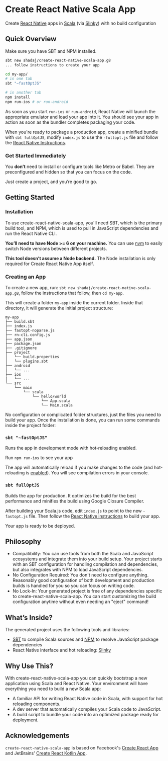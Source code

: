 # Create React Native Scala App
Create [React Native](https://facebook.github.io/react-native/) apps in [Scala](https://scala-lang.org/) (via [Slinky](https://github.com/shadaj/slinky)) with no build configuration

## Quick Overview
Make sure you have SBT and NPM installed.

```sh
sbt new shadaj/create-react-native-scala-app.g8
... follow instructions to create your app

cd my-app/
# in one tab
sbt "~fastOptJS"

# in another tab
npm install
npm run-ios # or run-android
```

As soon as you start `run-ios` or `run-android`, React Native will launch the appropriate emulator and load your app into it. You should see your app in action as soon as the bundler completes packaging your code.

When you're ready to package a production app, create a minified bundle with `sbt fullOptJS`, modify `index.js` to use the `-fullopt.js` file and follow the [React Native Instructions](https://facebook.github.io/react-native/docs/running-on-device.html#building-your-app-for-production).

### Get Started Immediately
You **don’t** need to install or configure tools like Metro or Babel.
They are preconfigured and hidden so that you can focus on the code.

Just create a project, and you’re good to go.

## Getting Started
### Installation
To use create-react-native-scala-app, you'll need SBT, which is the primary build tool, and NPM, which is used to pull in JavaScript dependencies and run the React Native CLI.

**You’ll need to have Node >= 6 on your machine.** You can use [nvm](https://github.com/creationix/nvm#installation) to easily switch Node versions between different projects.

**This tool doesn’t assume a Node backend.** The Node installation is only required for Create React Native App itself.

### Creating an App
To create a new app, run: `sbt new shadaj/create-react-native-scala-app.g8`, follow the instructions that follow, then `cd my-app`.

This will create a folder `my-app` inside the current folder.
Inside that directory, it will generate the initial project structure:
```
my-app
├── build.sbt
├── index.js
├── fastopt-noparse.js
├── rn-cli.config.js
├── app.json
├── package.json
├── .gitignore
├── project
│   └── build.properties
│   └── plugins.sbt
├── android
|   └── ...
├── ios
|   └── ...
└── src
    └── main
        └── scala
            └── hello/world
                └── App.scala
                └── Main.scala
```

No configuration or complicated folder structures, just the files you need to build your app.
Once the installation is done, you can run some commands inside the project folder:

### `sbt "~fastOptJS"`
Runs the app in development mode with hot-reloading enabled.

Run `npm run-ios` to see your app

The app will automatically reload if you make changes to the code (and hot-reloading is [enabled](https://facebook.github.io/react-native/docs/debugging.html)). You will see compilation errors in your console.

### `sbt fullOptJS`
Builds the app for production. It optimizes the build for the best performance and minifies the build using Google Closure Compiler.

After building your Scala.js code, edit `index.js` to point to the new `-fastopt.js` file. Then follow the [React Native instructions](https://facebook.github.io/react-native/docs/running-on-device.html#building-your-app-for-production) to build your app.

Your app is ready to be deployed.

## Philosophy
+ Compatibility: You can use tools from both the Scala and JavaScript ecosystems and integrate them into your build setup. Your project starts with an SBT configuration for handling compilation and dependencies, but also integrates with NPM to load JavaScript dependencies.
+ No Configuration Required: You don't need to configure anything. Reasonably good configuration of both development and production builds is handled for you so you can focus on writing code.
+ No Lock-In: Your generated project is free of any dependencies specific to create-react-native-scala-app. You can start customizing the build configuration anytime without even needing an "eject" command!

## What’s Inside?
The generated project uses the following tools and libraries:
+ [SBT](http://www.scala-sbt.org/) to compile Scala sources and [NPM](https://www.npmjs.com/) to resolve JavaScript package dependencies
+ React Native interface and hot reloading: [Slinky](https://github.com/shadaj/slinky)

## Why Use This?
With create-react-native-scala-app you can quickly bootstrap a new application using Scala and React Native. Your environment will have everything you need to build a new Scala app:
+ A familiar API for writing React Native code in Scala, with support for hot reloading components.
+ A dev server that automatically compiles your Scala code to JavaScript.
+ A build script to bundle your code into an optimized package ready for deployment.

## Acknowledgements
`create-react-native-scala-app` is based on Facebook's [Create React App](https://github.com/facebookincubator/create-react-app) and JetBrains' [Create React Kotlin App](https://github.com/JetBrains/create-react-kotlin-app).
